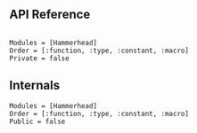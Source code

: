 ## API Reference

```@index
```

```@autodocs
Modules = [Hammerhead]
Order = [:function, :type, :constant, :macro]
Private = false
```

## Internals

```@autodocs
Modules = [Hammerhead]
Order = [:function, :type, :constant, :macro]
Public = false
```